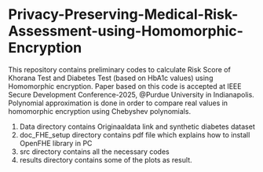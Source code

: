 # Privacy-Preserving-Medical-Risk-Assessment-using-Homomorphic-Encryption
This repository contains preliminary codes to calculate Risk Score of Khorana Test and Diabetes Test (based on HbA1c values) using Homomorphic encryption. 
Paper based on this code is accepted at IEEE Secure Development Conference-2025, @Purdue University in Indianapolis. 
Polynomial approximation is done in order to compare real values in homomorphic encryption using Chebyshev polynomials. 
1) Data directory contains Originaaldata link and synthetic diabetes dataset
2) doc_FHE_setup directory contains pdf file which explains how to install OpenFHE library in PC
3) src directory contains all the necessary codes 
4) results directory contains some of the plots as result.
    

